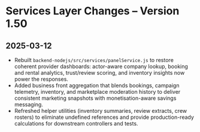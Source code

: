 # Services Layer Changes – Version 1.50

## 2025-03-12
- Rebuilt `backend-nodejs/src/services/panelService.js` to restore coherent provider dashboards: actor-aware company lookup, booking and rental analytics, trust/review scoring, and inventory insights now power the responses.
- Added business front aggregation that blends bookings, campaign telemetry, inventory, and marketplace moderation history to deliver consistent marketing snapshots with monetisation-aware savings messaging.
- Refreshed helper utilities (inventory summaries, review extracts, crew rosters) to eliminate undefined references and provide production-ready calculations for downstream controllers and tests.
